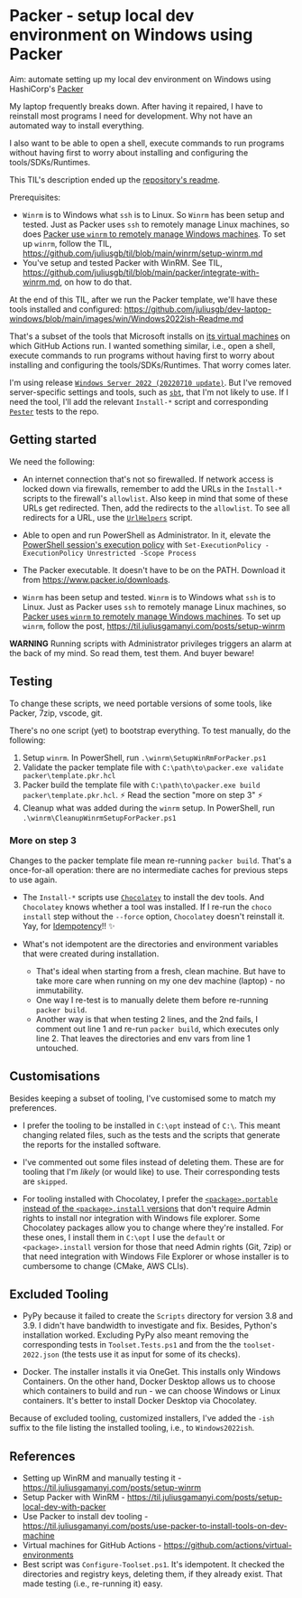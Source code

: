 # Packer - setup local dev environment on Windows using Packer

Aim: automate setting up my local dev environment on Windows using HashiCorp's [Packer](https://www.packer.io)

My laptop frequently breaks down. After having it repaired, I have to reinstall most programs I need for development. Why not have an automated way to install everything.

I also want to be able to open a shell, execute commands to run programs without having first to worry about installing and configuring the tools/SDKs/Runtimes.

This TIL's description ended up the [repository's readme](https://github.com/juliusgb/dev-laptop-setup).

Prerequisites:

- `Winrm` is to Windows what `ssh` is to Linux. So `Winrm` has been setup and tested.
Just as Packer uses `ssh` to remotely manage Linux machines, so does [Packer use `winrm` to remotely manage Windows machines](https://www.packer.io/docs/communicators/winrm).
To set up `winrm`, follow the TIL, <https://github.com/juliusgb/til/blob/main/winrm/setup-winrm.md>
- You've setup and tested Packer with WinRM. See TIL, <https://github.com/juliusgb/til/blob/main/packer/integrate-with-winrm.md>, on how to do that.

At the end of this TIL, after we run the Packer template, we'll have these tools installed and configured: <https://github.com/juliusgb/dev-laptop-windows/blob/main/images/win/Windows2022ish-Readme.md>


That's a subset of the tools that Microsoft installs on [its virtual machines](https://github.com/actions/virtual-environments) on which GitHub Actions run.
I wanted something similar, i.e., open a shell, execute commands to run programs without having first to worry about installing and configuring the tools/SDKs/Runtimes. That worry comes later.

I'm using release [`Windows Server 2022 (20220710 update)`](https://github.com/actions/virtual-environments/releases/tag/win22%2F20220710.1).
But I've removed server-specific settings and tools, such as [`sbt`](https://www.scala-sbt.org/), that I'm not likely to use.
If I need the tool, I'll add the relevant `Install-*` script and corresponding [`Pester`](https://pester.dev/) tests to the repo.

## Getting started

We need the following:

- An internet connection that's not so firewalled.
If network access is locked down via firewalls, remember to add the URLs in the `Install-*` scripts to the firewall's `allowlist`.
Also keep in mind that some of these URLs get redirected. Then, add the redirects to the `allowlist`.
To see all redirects for a URL, use the [`UrlHelpers`](https://github.com/juliusgb/utils/blob/main/powershell/CustomHelperUtils/UrlHelpers.ps1) script.

- Able to open and run PowerShell as Administrator. In it, elevate the [PowerShell session's execution policy](https://docs.microsoft.com/en-us/powershell/module/microsoft.powershell.core/about/about_execution_policies?view=powershell-7.2) with `Set-ExecutionPolicy -ExecutionPolicy Unrestricted -Scope Process`
- The Packer executable. It doesn't have to be on the PATH. Download it from <https://www.packer.io/downloads>.

- `Winrm` has been setup and tested. `Winrm` is to Windows what `ssh` is to Linux.
Just as Packer uses `ssh` to remotely manage Linux machines, so [Packer uses `winrm` to remotely manage Windows machines](https://www.packer.io/docs/communicators/winrm).
To set up `winrm`, follow the post, <https://til.juliusgamanyi.com/posts/setup-winrm>


**WARNING**
Running scripts with Administrator privileges triggers an alarm at the back of my mind.
So read them, test them. And buyer beware!

## Testing

To change these scripts, we need portable versions of some tools, like Packer, 7zip, vscode, git.

There's no one script (yet) to bootstrap everything.
To test manually, do the following:

1. Setup `winrm`. In PowerShell, run `.\winrm\SetupWinRmForPacker.ps1`
2. Validate the packer template file with `C:\path\to\packer.exe validate packer\template.pkr.hcl`
3. Packer build the template file with `C:\path\to\packer.exe build packer\template.pkr.hcl`.
:zap: Read the section "more on step 3" :zap:
4. Cleanup what was added during the `winrm` setup. In PowerShell, run `.\winrm\CleanupWinrmSetupForPacker.ps1`

### More on step 3

Changes to the packer template file mean re-running `packer build`.
That's a once-for-all operation: there are no intermediate caches for previous steps to use again.

- The `Install-*` scripts use [`Chocolatey`](https://chocolatey.org/) to install the dev tools. And `Chocolatey` knows whether a tool was installed.
If I re-run the `choco install` step without the `--force` option, `Chocolatey` doesn't reinstall it.
Yay, for [Idempotency](https://en.wikipedia.org/wiki/Idempotence)!! :sparkles:

- What's not idempotent are the directories and environment variables that were created during installation.
	- That's ideal when starting from a fresh, clean machine. But have to take more care when running on my one dev machine (laptop) - no immutability.
    - One way I re-test is to manually delete them before re-running `packer build`.
	- Another way is that when testing 2 lines, and the 2nd fails, I comment out line 1 and re-run `packer build`, which executes only line 2. That leaves the directories and env vars from line 1 untouched.

## Customisations

Besides keeping a subset of tooling, I've customised some to match my preferences.

- I prefer the tooling to be installed in `C:\opt` instead of `C:\`.
This meant changing related files, such as the tests and the scripts that generate the reports for the installed software.

- I've commented out some files instead of deleting them.
These are for tooling that I'm _likely_ (or would like) to use.
Their corresponding tests are `skipped`.

- For tooling installed with Chocolatey, I prefer the [`<package>.portable` instead of the `<package>.install` versions](https://docs.chocolatey.org/en-us/faqs#what-distinction-does-chocolatey-make-between-an-installable-and-a-portable-application)
that don't require Admin rights to install nor integration with Windows file explorer.
Some Chocolatey packages allow you to change where they're installed. For these ones, I install them in `C:\opt`
I use the `default` or `<package>.install` version for those that need Admin rights (Git, 7zip) or that need integration with Windows File Explorer or whose installer is to cumbersome to change (CMake, AWS CLIs).

## Excluded Tooling

- PyPy because it failed to create the `Scripts` directory for version 3.8 and 3.9.
I didn't have bandwidth to investigate and fix. Besides, Python's installation worked.
Excluding PyPy also meant removing the corresponding tests in `Toolset.Tests.ps1` and
from the the `toolset-2022.json` (the tests use it as input for some of its checks).

- Docker. The installer installs it via OneGet.
This installs only Windows Containers.
On the other hand, Docker Desktop allows us to choose which containers to build and run - we can choose Windows or Linux containers.
It's better to install Docker Desktop via Chocolatey.

Because of excluded tooling, customized installers, I've added the `-ish` suffix to the file listing the installed tooling, i.e., to `Windows2022ish`.


## References

- Setting up WinRM and manually testing it - https://til.juliusgamanyi.com/posts/setup-winrm
- Setup Packer with WinRM - https://til.juliusgamanyi.com/posts/setup-local-dev-with-packer
- Use Packer to install dev tooling - https://til.juliusgamanyi.com/posts/use-packer-to-install-tools-on-dev-machine
- Virtual machines for GitHub Actions - https://github.com/actions/virtual-environments
- Best script was `Configure-Toolset.ps1`. It's idempotent.
It checked the directories and registry keys, deleting them, if they already exist.
That made testing (i.e., re-running it) easy.
